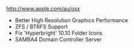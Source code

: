 http://www.apple.com/au/osx

* Better High Resolution Graphics Performance
* ZFS / BTRFS Support
* Fix 'Hyperbright' 10.10 Folder Icons
* SAMBA4 Domain Controller Server
